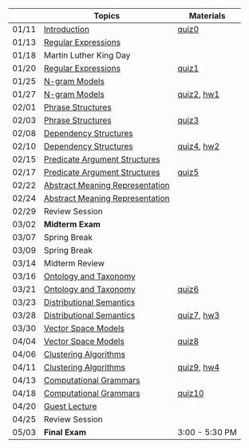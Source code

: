 || Topics | Materials |
|:---:|---|---|
|01/11| [Introduction]() | [quiz0](Quizzes) |
|01/13| [Regular Expressions]() |  |
|01/18| Martin Luther King Day |  |
|01/20| [Regular Expressions]() | [quiz1](Quizzes) |
|01/25| [N-gram Models]() |  |
|01/27| [N-gram Models]() | [quiz2](Quizzes), [hw1](Homework-1) |
|02/01| [Phrase Structures]() |  |
|02/03| [Phrase Structures]() | [quiz3](Quizzes) |
|02/08| [Dependency Structures]() |  |
|02/10| [Dependency Structures]() | [quiz4](Quizzes), [hw2](Homework-2) |
|02/15| [Predicate Argument Structures]() |  |
|02/17| [Predicate Argument Structures]() | [quiz5](Quizzes) |
|02/22| [Abstract Meaning Representation]() |  |
|02/24| [Abstract Meaning Representation]() |  |
|02/29| Review Session |  |
|03/02| **Midterm Exam** |  |
|03/07| Spring Break |  |
|03/09| Spring Break |  |
|03/14| Midterm Review |  |
|03/16| [Ontology and Taxonomy]() |  |
|03/21| [Ontology and Taxonomy]() | [quiz6](Quizzes) |
|03/23| [Distributional Semantics]() |  |
|03/28| [Distributional Semantics]() | [quiz7](Quizzes), [hw3](Homework-3) |
|03/30| [Vector Space Models]() |  |
|04/04| [Vector Space Models]() | [quiz8](Quizzes) |
|04/06| [Clustering Algorithms]() |  |
|04/11| [Clustering Algorithms]() | [quiz9](Quizzes), [hw4](Homework-4) |
|04/13| [Computational Grammars]() |  |
|04/18| [Computational Grammars]() | [quiz10](Quizzes) |
|04/20| [Guest Lecture]() |  |
|04/25| Review Session |  |
|05/03| **Final Exam** | 3:00 - 5:30 PM |